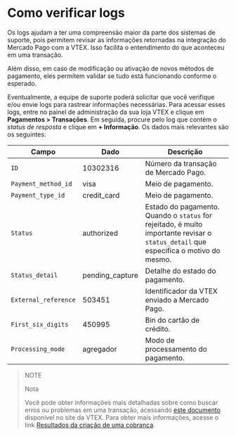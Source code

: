 # Como verificar logs

Os logs ajudam a ter uma compreensão maior da parte dos sistemas de suporte, pois permitem revisar as informações retornadas na integração do Mercado Pago com a VTEX. Isso facilita o entendimento do que aconteceu em uma transação. 

Além disso, em caso de modificação ou ativação de novos métodos de pagamento, eles permitem validar se tudo está funcionando conforme o esperado. 

Eventualmente, a equipe de suporte poderá solicitar que você verifique e/ou envie logs para rastrear informações necessárias. Para acessar esses logs, entre no painel de administração da sua loja VTEX e clique em **Pagamentos > Transações**. Em seguida, procure pelo log que contém o *status de resposta* e clique em **+ Informação**. Os dados mais relevantes são os seguintes:


|Campo|Dado|Descrição|
|---|---|---|
|`ID`|10302316|Número da transação de Mercado Pago.|
|`Payment_method_id`|visa|Meio de pagamento.|
|`Payment_type_id`|credit_card|Meio de pagamento.|
|`Status`|authorized|Estado do pagamento. Quando o `status` for rejeitado, é muito importante revisar o `status_detail` que especifica o motivo do mesmo.|
|`Status_detail`|pending_capture|Detalhe do estado do pagamento.|
|`External_reference`|503451|Identificador da VTEX enviado a Mercado Pago.|
|`First_six_digits`|450995|Bin do cartão de crédito.|
|`Processing_mode`|agregador|Modo de processamento do pagamento.|

> NOTE
>
> Nota
>
> Você pode obter informações mais detalhadas sobre como buscar erros ou problemas em uma transação, acessando [este documento](https://help.vtex.com/es/tutorial/checking-for-errors-or-problems-in-a-transaction--3QecZEdmzumGKe8WGmeI8a) disponível no site da VTEX.  Para obter mais informações, acesse o link [Resultados da criação de uma cobrança](/developers/pt/docs/checkout-api/response-handling/collection-results). 
